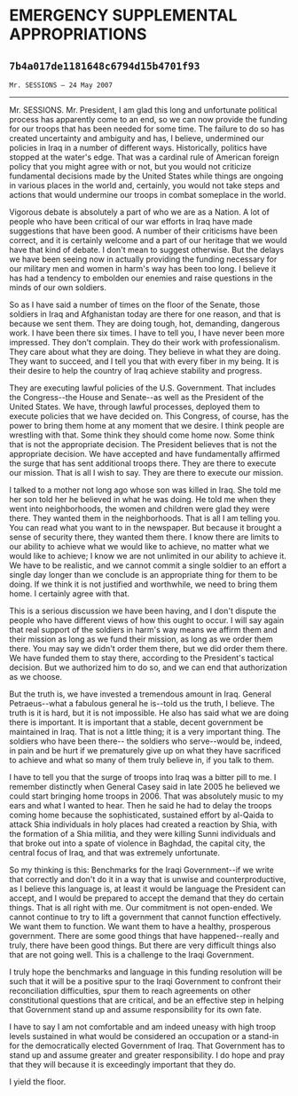 # EMERGENCY SUPPLEMENTAL APPROPRIATIONS
## `7b4a017de1181648c6794d15b4701f93`
`Mr. SESSIONS — 24 May 2007`

---


Mr. SESSIONS. Mr. President, I am glad this long and unfortunate 
political process has apparently come to an end, so we can now provide 
the funding for our troops that has been needed for some time. The 
failure to do so has created uncertainty and ambiguity and has, I 
believe, undermined our policies in Iraq in a number of different ways. 
Historically, politics have stopped at the water's edge. That was a 
cardinal rule of American foreign policy that you might agree with or 
not, but you would not criticize fundamental decisions made by the 
United States while things are ongoing in various places in the world 
and, certainly, you would not take steps and actions that would 
undermine our troops in combat someplace in the world.



Vigorous debate is absolutely a part of who we are as a Nation. A lot 
of people who have been critical of our war efforts in Iraq have made 
suggestions that have been good. A number of their criticisms have been 
correct, and it is certainly welcome and a part of our heritage that we 
would have that kind of debate. I don't mean to suggest otherwise. But 
the delays we have been seeing now in actually providing the funding 
necessary for our military men and women in harm's way has been too 
long. I believe it has had a tendency to embolden our enemies and raise 
questions in the minds of our own soldiers.

So as I have said a number of times on the floor of the Senate, those 
soldiers in Iraq and Afghanistan today are there for one reason, and 
that is because we sent them. They are doing tough, hot, demanding, 
dangerous work. I have been there six times. I have to tell you, I have 
never been more impressed. They don't complain. They do their work with 
professionalism. They care about what they are doing. They believe in 
what they are doing. They want to succeed, and I tell you that with 
every fiber in my being. It is their desire to help the country of Iraq 
achieve stability and progress.

They are executing lawful policies of the U.S. Government. That 
includes the Congress--the House and Senate--as well as the President 
of the United States. We have, through lawful processes, deployed them 
to execute policies that we have decided on. This Congress, of course, 
has the power to bring them home at any moment that we desire. I think 
people are wrestling with that. Some think they should come home now. 
Some think that is not the appropriate decision. The President believes 
that is not the appropriate decision. We have accepted and have 
fundamentally affirmed the surge that has sent additional troops there. 
They are there to execute our mission. That is all I wish to say. They 
are there to execute our mission.

I talked to a mother not long ago whose son was killed in Iraq. She 
told me her son told her he believed in what he was doing. He told me 
when they went into neighborhoods, the women and children were glad 
they were there. They wanted them in the neighborhoods. That is all I 
am telling you. You can read what you want to in the newspaper. But 
because it brought a sense of security there, they wanted them there. I 
know there are limits to our ability to achieve what we would like to 
achieve, no matter what we would like to achieve; I know we are not 
unlimited in our ability to achieve it. We have to be realistic, and we 
cannot commit a single soldier to an effort a single day longer than we 
conclude is an appropriate thing for them to be doing. If we think it 
is not justified and worthwhile, we need to bring them home. I 
certainly agree with that.


This is a serious discussion we have been having, and I don't dispute 
the people who have different views of how this ought to occur. I will 
say again that real support of the soldiers in harm's way means we 
affirm them and their mission as long as we fund their mission, as long 
as we order them there. You may say we didn't order them there, but we 
did order them there. We have funded them to stay there, according to 
the President's tactical decision. But we authorized him to do so, and 
we can end that authorization as we choose.

But the truth is, we have invested a tremendous amount in Iraq. 
General Petraeus--what a fabulous general he is--told us the truth, I 
believe. The truth is it is hard, but it is not impossible. He also has 
said what we are doing there is important. It is important that a 
stable, decent government be maintained in Iraq. That is not a little 
thing; it is a very important thing. The soldiers who have been there--
the soldiers who serve--would be, indeed, in pain and be hurt if we 
prematurely give up on what they have sacrificed to achieve and what so 
many of them truly believe in, if you talk to them.

I have to tell you that the surge of troops into Iraq was a bitter 
pill to me. I remember distinctly when General Casey said in late 2005 
he believed we could start bringing home troops in 2006. That was 
absolutely music to my ears and what I wanted to hear. Then he said he 
had to delay the troops coming home because the sophisticated, 
sustained effort by al-Qaida to attack Shia individuals in holy places 
had created a reaction by Shia, with the formation of a Shia militia, 
and they were killing Sunni individuals and that broke out into a spate 
of violence in Baghdad, the capital city, the central focus of Iraq, 
and that was extremely unfortunate.

So my thinking is this: Benchmarks for the Iraqi Government--if we 
write that correctly and don't do it in a way that is unwise and 
counterproductive, as I believe this language is, at least it would be 
language the President can accept, and I would be prepared to accept 
the demand that they do certain things. That is all right with me. Our 
commitment is not open-ended. We cannot continue to try to lift a 
government that cannot function effectively. We want them to function. 
We want them to have a healthy, prosperous government. There are some 
good things that have happened--really and truly, there have been good 
things. But there are very difficult things also that are not going 
well. This is a challenge to the Iraqi Government.

I truly hope the benchmarks and language in this funding resolution 
will be such that it will be a positive spur to the Iraqi Government to 
confront their reconciliation difficulties, spur them to reach 
agreements on other constitutional questions that are critical, and be 
an effective step in helping that Government stand up and assume 
responsibility for its own fate.

I have to say I am not comfortable and am indeed uneasy with high 
troop levels sustained in what would be considered an occupation or a 
stand-in for the democratically elected Government of Iraq. That 
Government has to stand up and assume greater and greater 
responsibility. I do hope and pray that they will because it is 
exceedingly important that they do.

I yield the floor.